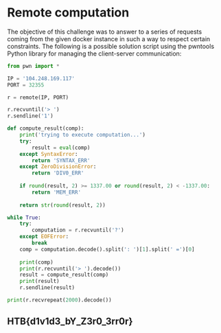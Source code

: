 # Remote computation

The objective of this challenge was to answer to a series of requests coming from the given docker instance in such a way to respect certain constraints. The following is a possible solution script using the pwntools Python library for managing the client-server communication:

```python
from pwn import *

IP = '104.248.169.117'
PORT = 32355

r = remote(IP, PORT)

r.recvuntil('> ')
r.sendline('1')

def compute_result(comp):
    print('trying to execute computation...')
    try:
        result = eval(comp)
    except SyntaxError:
        return 'SYNTAX_ERR'
    except ZeroDivisionError:
        return 'DIV0_ERR'
    
    if round(result, 2) >= 1337.00 or round(result, 2) < -1337.00:
        return 'MEM_ERR'
    
    return str(round(result, 2))

while True:
    try:
        computation = r.recvuntil('?')
    except EOFError:
        break
    comp = computation.decode().split(': ')[1].split(' =')[0]
    
    print(comp)
    print(r.recvuntil('> ').decode())
    result = compute_result(comp)
    print(result)
    r.sendline(result)

print(r.recvrepeat(2000).decode())
```

## HTB{d1v1d3_bY_Z3r0_3rr0r}
